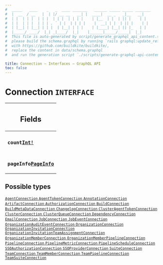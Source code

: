 ```yaml
---
#  _____   ____    _   _  ____ _______   ______ _____ _____ _______
#  |  __  / __   |  | |/ __ __   __| |  ____|  __ _   _|__   __|
#  | |  | | |  | | |  | | |  | | | |    | |__  | |  | || |    | |
#  | |  | | |  | | | . ` | |  | | | |    |  __| | |  | || |    | |
#  | |__| | |__| | | |  | |__| | | |    | |____| |__| || |_   | |
#  |_____/ ____/  |_| _|____/  |_|    |______|_____/_____|  |_|
#  This file is auto-generated by script/generate_graphql_api_content.sh,
#  please build the schema.graphql by running `rails graphql:update_reference_schema`
#  with https://github.com/buildkite/buildkite/,
#  replace the content in data/schema.graphql
#  and run the generation script `./scripts/generate-graphql-api-content.sh`.

title: Connection – Interfaces – GraphQL API
toc: false
---
```

<!-- vale off -->
<h1 class="has-pills" data-algolia-exclude>
  Connection
  <span class="pill pill--interface pill--normal-case pill--large"><code>INTERFACE</code></span>
</h1>
<!-- vale on -->




<table class="responsive-table responsive-table--single-column-rows">
  <thead>
    <th>
      <h2 data-algolia-exclude>Fields</h2>
    </th>
  </thead>
  <tbody>
    <tr><td><h3 class="is-small has-pills"><code>count</code><a href="/docs/apis/graphql/schemas/scalar/int" class="pill pill--scalar pill--normal-case pill--medium" title="Go to SCALAR Int"><code>Int!</code></a></h3></td></tr><tr><td><h3 class="is-small has-pills"><code>pageInfo</code><a href="/docs/apis/graphql/schemas/object/pageinfo" class="pill pill--object pill--normal-case pill--medium" title="Go to OBJECT PageInfo"><code>PageInfo</code></a></h3></td></tr>
  </tbody>
</table>






<h2 data-algolia-exclude>Possible types</h2>
<div><a href="/docs/apis/graphql/schemas/object/agentconnection" class="pill pill--object pill--normal-case pill--large" title="Go to OBJECT AgentConnection">
  <code>AgentConnection</code>
</a>
<a href="/docs/apis/graphql/schemas/object/agenttokenconnection" class="pill pill--object pill--normal-case pill--large" title="Go to OBJECT AgentTokenConnection">
  <code>AgentTokenConnection</code>
</a>
<a href="/docs/apis/graphql/schemas/object/annotationconnection" class="pill pill--object pill--normal-case pill--large" title="Go to OBJECT AnnotationConnection">
  <code>AnnotationConnection</code>
</a>
<a href="/docs/apis/graphql/schemas/object/artifactconnection" class="pill pill--object pill--normal-case pill--large" title="Go to OBJECT ArtifactConnection">
  <code>ArtifactConnection</code>
</a>
<a href="/docs/apis/graphql/schemas/object/authorizationconnection" class="pill pill--object pill--normal-case pill--large" title="Go to OBJECT AuthorizationConnection">
  <code>AuthorizationConnection</code>
</a>
<a href="/docs/apis/graphql/schemas/object/buildconnection" class="pill pill--object pill--normal-case pill--large" title="Go to OBJECT BuildConnection">
  <code>BuildConnection</code>
</a>
<a href="/docs/apis/graphql/schemas/object/buildmetadataconnection" class="pill pill--object pill--normal-case pill--large" title="Go to OBJECT BuildMetaDataConnection">
  <code>BuildMetaDataConnection</code>
</a>
<a href="/docs/apis/graphql/schemas/object/changelogconnection" class="pill pill--object pill--normal-case pill--large" title="Go to OBJECT ChangelogConnection">
  <code>ChangelogConnection</code>
</a>
<a href="/docs/apis/graphql/schemas/object/clusteragenttokenconnection" class="pill pill--object pill--normal-case pill--large" title="Go to OBJECT ClusterAgentTokenConnection">
  <code>ClusterAgentTokenConnection</code>
</a>
<a href="/docs/apis/graphql/schemas/object/clusterconnection" class="pill pill--object pill--normal-case pill--large" title="Go to OBJECT ClusterConnection">
  <code>ClusterConnection</code>
</a>
<a href="/docs/apis/graphql/schemas/object/clusterqueueconnection" class="pill pill--object pill--normal-case pill--large" title="Go to OBJECT ClusterQueueConnection">
  <code>ClusterQueueConnection</code>
</a>
<a href="/docs/apis/graphql/schemas/object/dependencyconnection" class="pill pill--object pill--normal-case pill--large" title="Go to OBJECT DependencyConnection">
  <code>DependencyConnection</code>
</a>
<a href="/docs/apis/graphql/schemas/object/emailconnection" class="pill pill--object pill--normal-case pill--large" title="Go to OBJECT EmailConnection">
  <code>EmailConnection</code>
</a>
<a href="/docs/apis/graphql/schemas/object/jobconnection" class="pill pill--object pill--normal-case pill--large" title="Go to OBJECT JobConnection">
  <code>JobConnection</code>
</a>
<a href="/docs/apis/graphql/schemas/object/jobeventconnection" class="pill pill--object pill--normal-case pill--large" title="Go to OBJECT JobEventConnection">
  <code>JobEventConnection</code>
</a>
<a href="/docs/apis/graphql/schemas/object/organizationauditeventconnection" class="pill pill--object pill--normal-case pill--large" title="Go to OBJECT OrganizationAuditEventConnection">
  <code>OrganizationAuditEventConnection</code>
</a>
<a href="/docs/apis/graphql/schemas/object/organizationconnection" class="pill pill--object pill--normal-case pill--large" title="Go to OBJECT OrganizationConnection">
  <code>OrganizationConnection</code>
</a>
<a href="/docs/apis/graphql/schemas/object/organizationinvitationconnection" class="pill pill--object pill--normal-case pill--large" title="Go to OBJECT OrganizationInvitationConnection">
  <code>OrganizationInvitationConnection</code>
</a>
<a href="/docs/apis/graphql/schemas/object/organizationinvitationteamassignmentconnection" class="pill pill--object pill--normal-case pill--large" title="Go to OBJECT OrganizationInvitationTeamAssignmentConnection">
  <code>OrganizationInvitationTeamAssignmentConnection</code>
</a>
<a href="/docs/apis/graphql/schemas/object/organizationmemberconnection" class="pill pill--object pill--normal-case pill--large" title="Go to OBJECT OrganizationMemberConnection">
  <code>OrganizationMemberConnection</code>
</a>
<a href="/docs/apis/graphql/schemas/object/organizationmemberpipelineconnection" class="pill pill--object pill--normal-case pill--large" title="Go to OBJECT OrganizationMemberPipelineConnection">
  <code>OrganizationMemberPipelineConnection</code>
</a>
<a href="/docs/apis/graphql/schemas/object/pipelineconnection" class="pill pill--object pill--normal-case pill--large" title="Go to OBJECT PipelineConnection">
  <code>PipelineConnection</code>
</a>
<a href="/docs/apis/graphql/schemas/object/pipelinemetricconnection" class="pill pill--object pill--normal-case pill--large" title="Go to OBJECT PipelineMetricConnection">
  <code>PipelineMetricConnection</code>
</a>
<a href="/docs/apis/graphql/schemas/object/pipelinescheduleconnection" class="pill pill--object pill--normal-case pill--large" title="Go to OBJECT PipelineScheduleConnection">
  <code>PipelineScheduleConnection</code>
</a>
<a href="/docs/apis/graphql/schemas/object/ssoauthorizationconnection" class="pill pill--object pill--normal-case pill--large" title="Go to OBJECT SSOAuthorizationConnection">
  <code>SSOAuthorizationConnection</code>
</a>
<a href="/docs/apis/graphql/schemas/object/ssoproviderconnection" class="pill pill--object pill--normal-case pill--large" title="Go to OBJECT SSOProviderConnection">
  <code>SSOProviderConnection</code>
</a>
<a href="/docs/apis/graphql/schemas/object/suiteconnection" class="pill pill--object pill--normal-case pill--large" title="Go to OBJECT SuiteConnection">
  <code>SuiteConnection</code>
</a>
<a href="/docs/apis/graphql/schemas/object/teamconnection" class="pill pill--object pill--normal-case pill--large" title="Go to OBJECT TeamConnection">
  <code>TeamConnection</code>
</a>
<a href="/docs/apis/graphql/schemas/object/teammemberconnection" class="pill pill--object pill--normal-case pill--large" title="Go to OBJECT TeamMemberConnection">
  <code>TeamMemberConnection</code>
</a>
<a href="/docs/apis/graphql/schemas/object/teampipelineconnection" class="pill pill--object pill--normal-case pill--large" title="Go to OBJECT TeamPipelineConnection">
  <code>TeamPipelineConnection</code>
</a>
<a href="/docs/apis/graphql/schemas/object/teamsuiteconnection" class="pill pill--object pill--normal-case pill--large" title="Go to OBJECT TeamSuiteConnection">
  <code>TeamSuiteConnection</code>
</a>
</div>
